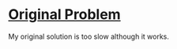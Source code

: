 # [Original Problem](https://leetcode.com/problems/find-all-anagrams-in-a-string/description/)

My original solution is too slow although it works. 
